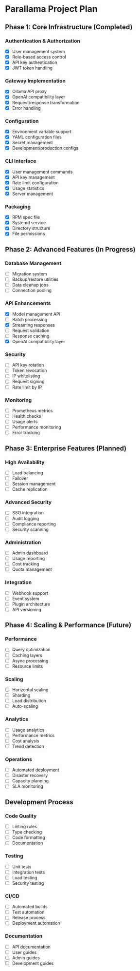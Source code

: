 # Parallama Project Plan

## Phase 1: Core Infrastructure (Completed)

### Authentication & Authorization
- [x] User management system
- [x] Role-based access control
- [x] API key authentication
- [x] JWT token handling

### Gateway Implementation
- [x] Ollama API proxy
- [x] OpenAI compatibility layer
- [x] Request/response transformation
- [x] Error handling

### Configuration
- [x] Environment variable support
- [x] YAML configuration files
- [x] Secret management
- [x] Development/production configs

### CLI Interface
- [x] User management commands
- [x] API key management
- [x] Rate limit configuration
- [x] Usage statistics
- [x] Server management

### Packaging
- [x] RPM spec file
- [x] Systemd service
- [x] Directory structure
- [x] File permissions

## Phase 2: Advanced Features (In Progress)

### Database Management
- [ ] Migration system
- [ ] Backup/restore utilities
- [ ] Data cleanup jobs
- [ ] Connection pooling

### API Enhancements
- [x] Model management API
- [ ] Batch processing
- [x] Streaming responses
- [ ] Request validation
- [ ] Response caching
- [x] OpenAI compatibility layer

### Security
- [ ] API key rotation
- [ ] Token revocation
- [ ] IP whitelisting
- [ ] Request signing
- [ ] Rate limit by IP

### Monitoring
- [ ] Prometheus metrics
- [ ] Health checks
- [ ] Usage alerts
- [ ] Performance monitoring
- [ ] Error tracking

## Phase 3: Enterprise Features (Planned)

### High Availability
- [ ] Load balancing
- [ ] Failover
- [ ] Session management
- [ ] Cache replication

### Advanced Security
- [ ] SSO integration
- [ ] Audit logging
- [ ] Compliance reporting
- [ ] Security scanning

### Administration
- [ ] Admin dashboard
- [ ] Usage reporting
- [ ] Cost tracking
- [ ] Quota management

### Integration
- [ ] Webhook support
- [ ] Event system
- [ ] Plugin architecture
- [ ] API versioning

## Phase 4: Scaling & Performance (Future)

### Performance
- [ ] Query optimization
- [ ] Caching layers
- [ ] Async processing
- [ ] Resource limits

### Scaling
- [ ] Horizontal scaling
- [ ] Sharding
- [ ] Load distribution
- [ ] Auto-scaling

### Analytics
- [ ] Usage analytics
- [ ] Performance metrics
- [ ] Cost analysis
- [ ] Trend detection

### Operations
- [ ] Automated deployment
- [ ] Disaster recovery
- [ ] Capacity planning
- [ ] SLA monitoring

## Development Process

### Code Quality
- [ ] Linting rules
- [ ] Type checking
- [ ] Code formatting
- [ ] Documentation

### Testing
- [ ] Unit tests
- [ ] Integration tests
- [ ] Load testing
- [ ] Security testing

### CI/CD
- [ ] Automated builds
- [ ] Test automation
- [ ] Release process
- [ ] Deployment automation

### Documentation
- [ ] API documentation
- [ ] User guides
- [ ] Admin guides
- [ ] Development guides
